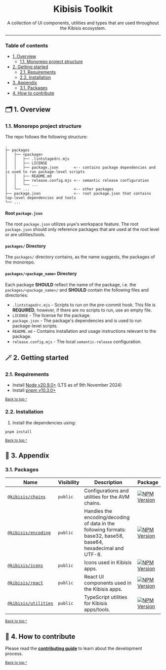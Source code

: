<h1 align="center">
  Kibisis Toolkit
</h1>

<p align="center">
  A collection of UI components, utilities and types that are used throughout the Kibisis ecosystem.
</p>

---

### Table of contents

* [1. Overview](#-1-overview)
  - [1.1. Monorepo project structure](#11-monorepo-project-structure)
* [2. Getting started](#-2-getting-started)
  - [2.1. Requirements](#21-requirements)
  - [2.2. Installation](#22-installation)
* [3. Appendix](#-3-appendix)
  - [3.1. Packages](#31-packages)
* [4. How to contribute](#-4-how-to-contribute)

## 🗂️ 1. Overview

### 1.1. Monorepo project structure

The repo follows the following structure:

```text
.
├─ packages
│   ├── <package>
│   │   ├── .lintstagedrc.mjs
│   │   ├── LICENSE
│   │   ├── package.json       <-- contains package dependencies and is used to run package-level scripts
│   │   ├── README.md
│   │   ├── release.config.mjs <-- semantic release configuration
│   │   └── ...
│   └── ...                    <-- other packages
├── package.json               <-- root package.json that contains top-level dependencies and tools
└── ...
```

#### Root `package.json`

The root `package.json` utilizes `pnpm`'s workspace feature. The root `package.json` should only reference packages that are used at the root level or are utilities/tools.

#### `packages/` Directory

The `packages/` directory contains, as the name suggests, the packages of the monorepo.

#### `packages/<package_name>` Directory

Each package **SHOULD** reflect the name of the package, i.e. the `packages/<package_name>/` and **SHOULD** contain the following files and directories:

* `.lintstagedrc.mjs` - Scripts to run on the pre-commit hook. This file is **REQUIRED**, however, if there are no scripts to run, use an empty file.
* `LICENSE` - The license for the package.
* `package.json` - The package's dependencies and is used to run package-level scripts.
* `README.md` - Contains installation and usage instructions relevant to the package.
* `release.config.mjs` - The local `semantic-release` configuration.

## 🪄 2. Getting started

### 2.1. Requirements

* Install [Node v20.9.0+](https://nodejs.org/en/) (LTS as of 9th November 2024)
* Install [pnpm v10.3.0+](https://pnpm.io/installation)

<sup>[Back to top ^][table-of-contents]</sup>

### 2.2. Installation

1. Install the dependencies using:

```shell
pnpm install
```

<sup>[Back to top ^][table-of-contents]</sup>

## 📑 3. Appendix

### 3.1. Packages

| Name                                                                                               | Visibility | Description                                                                                                    | Package                                                                                                                   |
|----------------------------------------------------------------------------------------------------|------------|----------------------------------------------------------------------------------------------------------------|---------------------------------------------------------------------------------------------------------------------------|
| [`@kibisis/chains`](https://github.com/kibis-is/toolkit/blob/main/packages/chains/README.md)       | `public`   | Configurations and utilities for the AVM chains.                                                               | [![NPM Version](https://img.shields.io/npm/v/%40kibisis%2Fchains)](https://www.npmjs.com/package/%40kibisis/chains)       |
| [`@kibisis/encoding`](https://github.com/kibis-is/toolkit/blob/main/packages/encoding/README.md)   | `public`   | Handles the encoding/decoding of data in the following formats: base32, base58, base64, hexadecimal and UTF-8. | [![NPM Version](https://img.shields.io/npm/v/%40kibisis%2Fencoding)](https://www.npmjs.com/package/%40kibisis/encoding)   |
| [`@kibisis/icons`](https://github.com/kibis-is/toolkit/blob/main/packages/icons/README.md)         | `public`   | Icons used in Kibisis apps.                                                                                    | [![NPM Version](https://img.shields.io/npm/v/%40kibisis%2Ficons)](https://www.npmjs.com/package/%40kibisis/icons)         |
| [`@kibisis/react`](https://github.com/kibis-is/toolkit/blob/main/packages/react/README.md)         | `public`   | React UI components used in the Kibisis apps.                                                                  | [![NPM Version](https://img.shields.io/npm/v/%40kibisis%2Freact)](https://www.npmjs.com/package/%40kibisis/react)         |
| [`@kibisis/utilities`](https://github.com/kibis-is/toolkit/blob/main/packages/utilities/README.md) | `public`   | TypeScript utilities for Kibisis apps/tools.                                                                   | [![NPM Version](https://img.shields.io/npm/v/%40kibisis%2Futilities)](https://www.npmjs.com/package/%40kibisis/utilities) |

<sup>[Back to top ^][table-of-contents]</sup>

## 👏 4. How to contribute

Please read the [**contributing guide**](https://github.com/kibis-is/toolkit/blob/main/CONTRIBUTING.md) to learn about the development process.

<sup>[Back to top ^][table-of-contents]</sup>

<!-- links -->
[table-of-contents]: #table-of-contents
